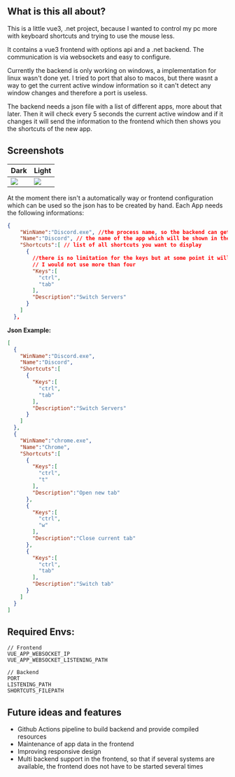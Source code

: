 ## What is this all about?

This is a little vue3, .net project, because I wanted to control my pc more with keyboard shortcuts and trying to use the mouse less.

It contains a vue3 frontend with options api and a .net backend. The communication is via websockets and easy to configure.

Currently the backend is only working on windows, a implementation for linux wasn't done yet. I tried to port that also to macos, but there wasnt a way to get the current active window information so it can't detect any window changes and therefore a port is useless.

The backend needs a json file with a list of different apps, more about that later. Then it will check every 5 seconds the current active window and if it changes it will send the information to the frontend which then shows you the shortcuts of the new app.

## Screenshots
| Dark | Light |
| ---- | ----- |
| ![](https://shortcut-helper.pscl.dev/dark.png) | ![](https://shortcut-helper.pscl.dev/light.png) |

At the moment there isn't a automatically way or frontend configuration which can be used so the json has to be created by hand. Each App needs the following informations:
```json
{
    "WinName":"Discord.exe", //the process name, so the backend can get the shortcut list
    "Name":"Discord", // the name of the app which will be shown in the frontend
    "Shortcuts":[ // list of all shortcuts you want to display
      {
        //there is no limitation for the keys but at some point it will break the layout
        // I would not use more than four
        "Keys":[
          "ctrl",
          "tab"
        ],
        "Description":"Switch Servers"
      }
    ]
  },
```

**Json Example:**
```json
[
  {
    "WinName":"Discord.exe",
    "Name":"Discord",
    "Shortcuts":[
      {
        "Keys":[
          "ctrl",
          "tab"
        ],
        "Description":"Switch Servers"
      }
    ]
  },
  {
    "WinName":"chrome.exe",    
    "Name":"Chrome",
    "Shortcuts":[
      {
        "Keys":[
          "ctrl",
          "t"
        ],
        "Description":"Open new tab"
      },
      {
        "Keys":[
          "ctrl",
          "w"
        ],
        "Description":"Close current tab"
      },
      {
        "Keys":[
          "ctrl",
          "tab"
        ],
        "Description":"Switch tab"
      }
    ]
  }
]
```

## Required Envs:
```
// Frontend
VUE_APP_WEBSOCKET_IP
VUE_APP_WEBSOCKET_LISTENING_PATH

// Backend
PORT
LISTENING_PATH
SHORTCUTS_FILEPATH
```

## Future ideas and features
- Github Actions pipeline to build backend and provide compiled resources
- Maintenance of app data in the frontend
- Improving responsive design
- Multi backend support in the frontend, so that if several systems are available, the frontend does not have to be started several times
